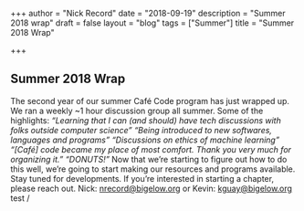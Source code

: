 +++ 
author = "Nick Record" 
date = "2018-09-19" 
description = "Summer 2018 wrap" 
draft = false 
layout = "blog" 
tags = ["Summer"] 
title = "Summer 2018 Wrap"

+++ 
## Summer 2018 Wrap

The second year of our summer Café Code program has just wrapped up. We ran a weekly ~1 hour discussion group all summer. Some of the highlights:
*“Learning that I can (and should) have tech discussions with folks outside computer science”*
*“Being introduced to new softwares, languages and programs”*
*“Discussions on ethics of machine learning”*
*“[Café] code became my place of most comfort. Thank you very much for organizing it.”*
*“DONUTS!”*
Now that we’re starting to figure out how to do this well, we’re going to start making our resources and programs available. Stay tuned for developments. If you’re interested in starting a chapter, please reach out. Nick: nrecord@bigelow.org or Kevin: kguay@bigelow.org
test /
